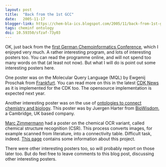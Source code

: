 ```yaml
---
layout: post
title:  "Back from the 1st GCC"
date:   2005-11-17
blogger-link: https://chem-bla-ics.blogspot.com/2005/11/back-from-1st-gcc.html
tags: cheminf ontology
doi: 10.59350/sfzaf-73y03
---
```


OK, just back from the [first German Chemoinformatics Conference](http://www.cic-workshop.de/), which I enjoyed very much. A rather interesting
program, and lots of interesting posters too. You can read the programme online, and will not spend too many words on that (at least not now).
But what I will do is point out some interesting posters here.

One poster was on the Molecular Query Language (MQL) by Ewgenij Proschak from [Frankfurt](http://gecco.org.chemie.uni-frankfurt.de/). You can
read more on this in the latest [CDK News](http://almost.cubic.uni-koeln.de/cdk/cdk_top/cdk_news/) as it is implemented for the CDK too.
The opensource implementation is expected next year.

Another interesting poster was on the use of [ontologies to connect chemistry and biology](http://www.biowisdom.com/ontology/faq_q3.htm).
This poster was by Juergen Harter from [BioWisdom](http://www.biowisdom.com/), a Cambridge, UK based company.

[Marc Zimmermann](http://www.scai.fraunhofer.de/209.0.html?&L=1) had a poster on the chemical OCR variant, called chemical structure
recognition (CSR). This process converts images, for example scanned from literature, into a connectivity table. Difficult task, indeed.
[This page](http://www.ercim.org/publication/Ercim_News/enw60/zimmermann.html) contains some information about this project.

There were other interesting posters too, so will probably report on those later too. But do feel free to leave comments to this blog post,
discussing other interesting posters.
